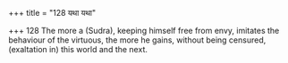 +++
title = "128 यथा यथा"

+++
128	The more a (Sudra), keeping himself free from envy, imitates the behaviour of the virtuous, the more he gains, without being censured, (exaltation in) this world and the next.